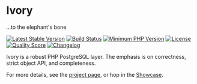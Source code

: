 Ivory
=====

...to the elephant's bone

[![Latest Stable Version](https://poser.pugx.org/ondrej-bouda/ivory/version)](
	https://packagist.org/packages/ondrej-bouda/ivory
)
[![Build Status](https://img.shields.io/travis/ondrej-bouda/ivory/master.svg?style=flat-square)](
	https://travis-ci.org/ondrej-bouda/ivory
)
[![Minimum PHP Version](https://img.shields.io/badge/php-%3E%3D%207.1-8892BF.svg?style=flat-square)](https://php.net/)
[![License](https://img.shields.io/badge/license-BSD%203--Clause-green.svg?style=flat-square)](
	https://opensource.org/licenses/BSD-3-Clause
)
[![Quality Score](https://img.shields.io/scrutinizer/g/ondrej-bouda/ivory.svg?style=flat-square)](
	https://scrutinizer-ci.com/g/ondrej-bouda/ivory/
)
[![Changelog](https://img.shields.io/badge/changelog-Keep%20a%20CHANGELOG-green.svg)](CHANGELOG.md)
<!--
[![Total Downloads](https://poser.pugx.org/ondrej-bouda/ivory/downloads)](
	https://packagist.org/packages/ondrej-bouda/ivory
)
-->

Ivory is a robust PHP PostgreSQL layer. The emphasis is on correctness, strict object API, and completeness.

For more details, see the [project page](https://ivoryphp.net),
or hop in the [Showcase](https://github.com/ondrej-bouda/ivory/tree/master/test/unit/Ivory/Showcase).
